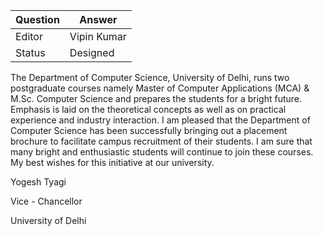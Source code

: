 | Question|Answer|
|-|-|
|Editor|Vipin Kumar|
|Status|Designed|

The Department of Computer Science, University of Delhi, runs two postgraduate courses namely Master of Computer Applications (MCA) & M.Sc. Computer Science and prepares the students for a bright future. Emphasis is laid on the theoretical concepts as well as on practical experience and industry interaction.
I am pleased that the Department of Computer Science has been successfully bringing out a placement brochure to facilitate campus recruitment of their students.
I am sure that many bright and enthusiastic students will continue to join these courses. My best wishes for this initiative at our university.


Yogesh Tyagi

Vice - Chancellor

University of Delhi
